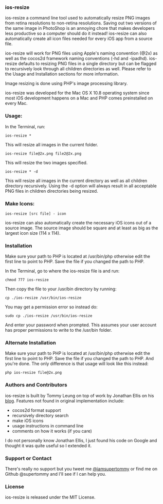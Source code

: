 ### ios-resize
ios-resize a command line tool used to automatically resize PNG images from retina resolutions to non-retina resolutions. Saving out two versions of the same image in PhotoShop is an annoying chore that makes developers less productive so a computer should do it instead! ios-resize can also automatically create all icon files needed for every iOS app from a source file.

ios-resize will work for PNG files using Apple's naming convention (@2x) as well as the cocos2d framework naming conventions (-hd and -ipadhd). ios-resize defaults to resizing PNG files in a single directory but can be flagged to recursively look through all children directories as well. Please refer to the Usage and Installation sections for more information.

Image resizing is done using PHP's image processing library.

ios-resize was developed for the Mac OS X 10.8 operating system since most iOS development happens on a Mac and PHP comes preinstalled on every Mac.

### Usage:

In the Terminal, run:
 
`ios-resize *`

This will resize all images in the current folder.

`ios-resize file@2x.png file2@2x.png`

This will resize the two images specified.

`ios-resize * -d`

This will resize all images in the current directory as well as all children directory recursively. Using the -d option will always result in all acceptable PNG files in children directories being resized.

### Make Icons:

`ios-resize [src file] - icon`

ios-resize can also automatically create the necessary iOS icons out of a source image. The source image should be square and at least as big as the largest icon size (114 x 114). 
 
### Installation
 
Make sure your path to PHP is located at /usr/bin/php otherwise edit the first line to point to PHP. Save the file if you changed the path to PHP.

In the Terminal, go to where the ios-resize file is and run:

`chmod 777 ios-resize`

Then copy the file to your /usr/bin directory by running:

`cp ./ios-resize /usr/bin/ios-resize`

You may get a permission error so instead do:

`sudo cp ./ios-resize /usr/bin/ios-resize`

And enter your password when prompted. This assumes your user account has proper permissions to write to the /usr/bin folder.
 
### Alternate Installation

Make sure your path to PHP is located at /usr/bin/php otherwise edit the first line to point to PHP. Save the file if you changed the path to PHP. And you're done. The only difference is that usage will look like this instead:

`php ios-resize file@2x.png`

### Authors and Contributors
ios-resize is built by Tommy Leung on top of work by Jonathan Ellis on his [blog](http://jona.than.biz/blog/generating-non-retina-images-automatically-for-ios/). Features not found in original implementation include:

* cocos2d format support
* recursively directory search
* make iOS icons
* usage instructions in command line
* comments on how it works (if you care)

I do not personally know Jonathan Ellis, I just found his code on Google and thought it was quite useful so I extended it.

### Support or Contact
There's really no support but you tweet me [@iamsupertommy](http://twitter.com/iamsupertommy) or find me on Github @supertommy and I'll see if I can help you.

### License
ios-resize is released under the MIT License.